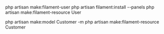 php artisan make:filament-user
php artisan filament:install --panels
php artisan make:filament-resource User 


<!-- New model, then resource -->
php artisan make:model Customer -m
php artisan make:filament-resource Customer
